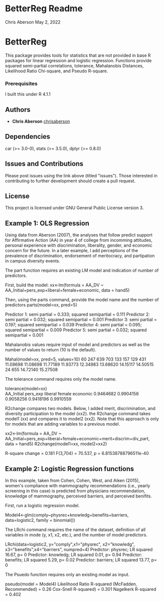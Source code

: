 # BetterReg Readme

Chris Aberson May 2, 2022

# BetterReg  

This package provides tools for statistics that are not provided in base
R packages for linear regression and logistic regression. Functions
provide squared semi-partial correlations, tolerance, Mahalanobis
Distances, Likelihood Ratio Chi-square, and Pseudo R-square. 

### Prerequisites  

I built this under R 4.1.1

## Authors  

-   **Chris Aberson** [chrisaberson](https://github.com/chrisaberson)

## Dependencies  

car (>= 3.0-0), stats (>= 3.5.0), dplyr (>= 0.8.0)

## Issues and Contributions  

Please post issues using the link above (titled "issues"). Those interested in contributing to further development should create a pull request. 

## License  

This project is licensed under GNU General Public License version 3.

## Example 1: OLS Regression

Using data from Aberson (2007), the analyses that follow predict support for Affirmative Action (AA) in year 4 of college from incomming attitudes, personal experience with discrimination, liberality, gender, and economic concern for the future. In a later example, I add perceptions of the prevalence of discrimination, endorsement of meritocracy, and partipation in campus diversity events. 

The part function requires an existing LM model and indication of number of predictors.  

First, build the model:
xx<-lm(formula = AA_DV ~ AA_Initial+pers_exp+liberal+female+economic, data = hand5)

Then, using the parts command, provide the model name and the number of predictors
parts(model=xx, pred=5)

Predictor 1: semi partial = 0.333; squared semipartial = 0.111
Predictor 2: semi partial = 0.032; squared semipartial = 0.001
Predictor 3: semi partial = 0.197; squared semipartial = 0.039
Predictor 4: semi partial = 0.095; squared semipartial = 0.009
Predictor 5: semi partial = 0.032; squared semipartial = 0.001

Mahalanobis values require input of model and predictors as well as the number of values to return (10 is the default). 

Mahal(model=xx, pred=5, values=10) 
       60      247      639      703      133      157      129      431 
 11.08698 11.08698 11.77189 11.93773 12.34983 13.68620 14.15117 14.50515 
       24      655 
 14.72140 15.27508 

The tolerance command requires only the model name. 

tolerance(model=xx)  
AA_Initial   pers_exp    liberal     female   economic 
0.9464682  0.9904156  0.9058256  0.9418196  0.9910559  

R2change compares two models. Below, I added merit, discrimination, and diversity participation to the model (xx2).
the R2change command takes model1 (xx) and compares it to model2 (xx2). Note that this approach is only for models that are adding variables to a previous model.

xx2<-lm(formula = AA_DV ~ AA_Initial+pers_exp+liberal+female+economic+merit+discrim+div_part, data = hand5) 
R2change(model1=xx, model2=xx2) 

R-square change = 0.181 
F(3,704) = 70.537, p = 6.81538788796511e-40 

## Example 2: Logistic Regression functions

In this example, taken from Cohen, Cohen, West, and Aiken (2015), women's compliance with mammography recommendations (i.e., yearly screening in this case) is predicted from physicians recommendation, knowledge of mammography, perceived barriers, and perceived benifits. 

First, run a logistic regression model. 

Model4<-glm(comply~physrec+knowledg+benefits+barriers, data=logistic2, family = binomial())

The LRchi command requires the name of the dataset, definition of all variables in mode (y, x1, x2, etc.), and the number of model predictors. 

LRchi(data=logistic2, y="comply",x1="physrec", x2="knowledg", x3="benefits",x4="barriers", numpred=4) 
 Predictor: physrec; LR squared 16.67, p= 0 
 Predictor: knowledg; LR squared 0.01, p= 0.94 
 Predictor: benefits; LR squared 5.29, p= 0.02 
 Predictor: barriers; LR squared 13.77, p= 0 

The Psuedo function requires only an existing model as input.   

pseudo(model = Model4) 
 Likelihood Ratio R-squared (McFadden, Recommended) = 0.26 
 Cox-Snell R-squared) = 0.301 
 Nagelkerk R-squared  = 0.402 

